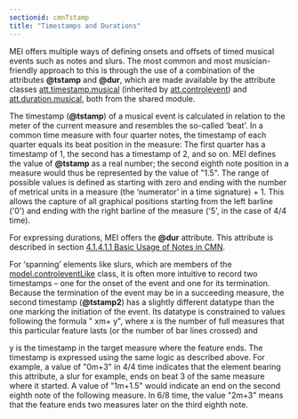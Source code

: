 ```yaml
---
sectionid: cmnTstamp
title: "Timestamps and Durations"
---
```




MEI offers multiple ways of defining onsets and offsets of timed musical events such
as
notes and slurs. The most common and most musician-friendly approach to this is through
the
use of a combination of the attributes **@tstamp** and **@dur**, which are made
available by the attribute classes <a class="link_odd" href="/v3/attribute-classes/att.timestamp.musical">att.timestamp.musical</a>
(inherited by 
<a class="link_odd" href="/v3/attribute-classes/att.controlevent">att.controlevent</a>) and 
<a class="link_odd" href="/v3/attribute-classes/att.duration.musical">att.duration.musical</a>, both from the shared module.

The timestamp (**@tstamp**) of a musical event is calculated in relation
to the meter of the current measure and resembles the so-called ‘beat’.
In a common time measure with four quarter notes, the timestamp of each quarter equals
its
beat position in the measure: The first quarter has a timestamp of 1, the second has
a
timestamp of 2, and so on. MEI defines the value of **@tstamp** as a real number; the
second eighth note position in a measure would thus be represented by the value of
"1.5".
The range of possible values is defined as starting with zero and ending with the
number of
metrical units in a measure (the ‘numerator’ in a time signature) + 1.
This allows the capture of all graphical positions starting from the left barline
('0') and
ending with the right barline of the measure ('5', in the case of 4/4 time).

For expressing durations, MEI offers the **@dur** attribute. This attribute is
described in section 
<a class="link_ptr" title="Basic Usage of Notes in CMN" href="/v3/guidelines/cmn#cmnNotesBasic">4.1.4.1.1 Basic Usage of Notes in CMN</a>.

For ‘spanning’ elements like slurs, which are members of the 
<a class="link_odd" href="/v3/model-classes/model.controleventLike">model.controleventLike</a> class, it is often more intuitive to record
two timestamps – one for the onset of the event and one for its termination. Because
the
termination of the event may be in a succeeding measure, the second timestamp
(**@tstamp2**) has a slightly different datatype than the one marking the initiation
of the event. Its datatype is constrained to values following the formula "
<span class="hi">x</span>m+
<span class="hi">y</span>", where 
<span class="hi">x</span> is the number of full
measures that this particular feature lasts (or the number of bar lines crossed) and

<span class="hi">y</span> is the timestamp in the target measure where the feature ends. The
timestamp is expressed using the same logic as described above. For example, a value
of
"0m+3" in 4/4 time indicates that the element bearing this attribute, a slur for example,
ends on beat 3 of the same measure where it started. A value of "1m+1.5" would indicate
an
end on the second eighth note of the following measure. In 6/8 time, the value "2m+3"
means
that the feature ends two measures later on the third eighth note.

